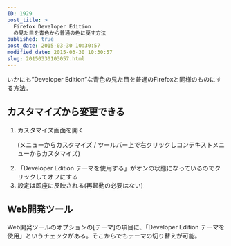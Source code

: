 ```yaml
---
ID: 1929
post_title: >
  Firefox Developer Edition
  の見た目を青色から普通の色に戻す方法
published: true
post_date: 2015-03-30 10:30:57
modified_date: 2015-03-30 10:30:57
slug: 20150330103057.html
---
```

<p>いかにも&#8221;Developer Edition&#8221;な青色の見た目を普通のFirefoxと同様のものにする方法。<br />
<!--more--></p>
<h2>カスタマイズから変更できる</h2>
<ol>
<li>カスタマイズ画面を開く</li>
<p>(メニューからカスタマイズ / ツールバー上で右クリックしコンテキストメニューからカスタマイズ)</p>
<li>「Developer Edition テーマを使用する」がオンの状態になっているのでクリックしてオフにする</li>
<li>設定は即座に反映される(再起動の必要はない)</li>
</ol>
<h2>Web開発ツール</h2>
<p>Web開発ツールのオプションの[テーマ]の項目に、「Developer Edition テーマを使用」というチェックがある。そこからでもテーマの切り替えが可能。</p>